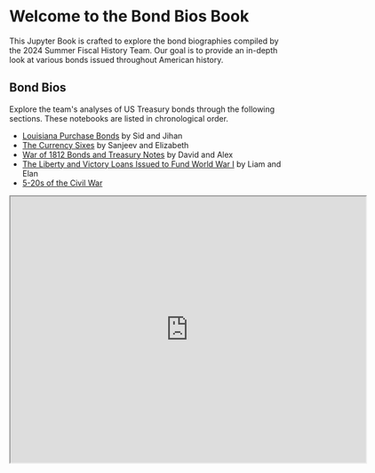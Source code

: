 # Welcome to the Bond Bios Book

This Jupyter Book is crafted to explore the bond biographies compiled by the 2024 Summer Fiscal History Team. Our goal is to provide an in-depth look at various bonds issued throughout American history.

## Bond Bios

Explore the team's analyses of US Treasury bonds through the following sections. These notebooks are listed in chronological order. 
- [Louisiana Purchase Bonds](./Final%20Louisiana%20Purchase%20Bonds%20Notebook.ipynb) by Sid and Jihan
- [The Currency Sixes](./BondBios%20-%20The%20Currency%20Sixes.ipynb) by Sanjeev and Elizabeth
- [War of 1812 Bonds and Treasury Notes](./war_1812.ipynb) by David and Alex
- [The Liberty and Victory Loans Issued to Fund World War I](./ww1_vic_lib.ipynb) by Liam and Elan
- [5-20s of the Civil War](./5-20s%20bonds%20(1).ipynb)

<iframe width="640" height="480"
    src="https://www.youtube.com/embed/VhE1DWHOvQQ">
</iframe>
